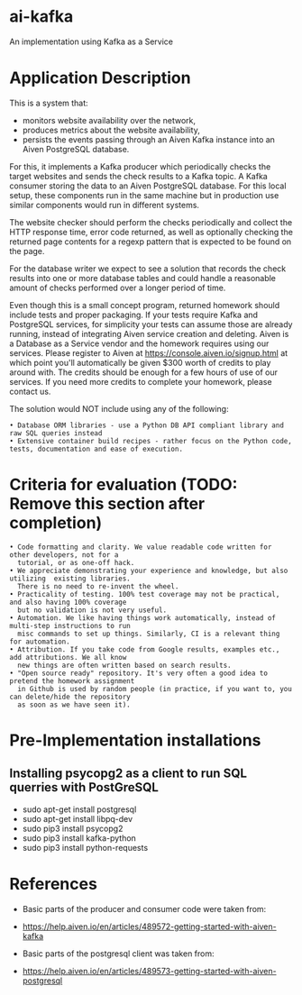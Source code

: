 # ai-kafka

An implementation using Kafka as a Service

# Application Description

This is a system that:
 * monitors website availability over the network,
 * produces metrics about the website availability,
 * persists the events passing through an Aiven Kafka instance into an Aiven PostgreSQL database.

For this, it implements a Kafka producer which periodically checks the target websites and sends 
the check results to a Kafka topic. A Kafka consumer storing the data to an Aiven PostgreSQL database.
For this local setup, these components run in the same machine but in production use similar components
would run in different systems.

The website checker should perform the checks periodically and collect the HTTP response time,
error code returned, as well as optionally checking the returned page contents for a regexp pattern
that is expected to be found on the page.

For the database writer we expect to see a solution that records the check results into one or more
database tables and could handle a reasonable amount of checks performed over a longer period of time.

Even though this is a small concept program, returned homework should include tests and proper packaging. If your tests require Kafka and PostgreSQL services, for simplicity your tests can assume those are already running, instead of integrating Aiven service creation and deleting.
Aiven is a Database as a Service vendor and the homework requires using our services. Please register to Aiven at https://console.aiven.io/signup.html at which point you'll automatically be given $300 worth of credits to play around with. The credits should be enough for a few hours of use of our services. If you need more credits to complete your homework, please contact us.

The solution would NOT include using any of the following:

    • Database ORM libraries - use a Python DB API compliant library and raw SQL queries instead
    • Extensive container build recipes - rather focus on the Python code, tests, documentation and ease of execution.
      
# Criteria for evaluation (TODO: Remove this section after completion)
    • Code formatting and clarity. We value readable code written for other developers, not for a
      tutorial, or as one-off hack.
    • We appreciate demonstrating your experience and knowledge, but also utilizing  existing libraries.
      There is no need to re-invent the wheel.
    • Practicality of testing. 100% test coverage may not be practical, and also having 100% coverage
      but no validation is not very useful.
    • Automation. We like having things work automatically, instead of multi-step instructions to run
      misc commands to set up things. Similarly, CI is a relevant thing for automation.
    • Attribution. If you take code from Google results, examples etc., add attributions. We all know
      new things are often written based on search results.
    • "Open source ready" repository. It's very often a good idea to pretend the homework assignment
      in Github is used by random people (in practice, if you want to, you can delete/hide the repository
      as soon as we have seen it).
      


# Pre-Implementation installations

## Installing psycopg2 as a client to run SQL querries with PostGreSQL
* sudo apt-get install postgresql
* sudo apt-get install libpq-dev
* sudo pip3 install psycopg2
* sudo pip3 install kafka-python
* sudo pip3 install python-requests

# References

* Basic parts of the producer and consumer code were taken from: 
 - https://help.aiven.io/en/articles/489572-getting-started-with-aiven-kafka
* Basic parts of the postgresql client was taken from:
 - https://help.aiven.io/en/articles/489573-getting-started-with-aiven-postgresql
